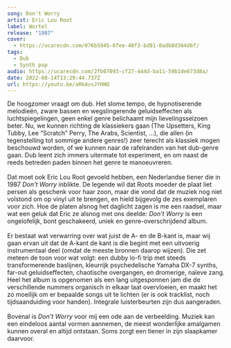 ```yaml
---
song: Don't Worry
artist: Eric Lou Root
label: Wortel
release: "1987"
cover:
  - https://ucarecdn.com/076b5945-6fee-48f3-bd81-0adb8d364d6f/
tags:
  - Dub
  - Synth pop
audio: https://ucarecdn.com/2fb07093-cf27-444d-ba11-59b1de673d8a/
date: 2022-08-14T13:29:44.737Z
url: https://youtu.be/aRkAvsJYHNQ
---
```

De hoogzomer vraagt om dub. Het slome tempo, de hypnotiserende melodieën, zware bassen en wegslingerende geluidseffecten als luchtspiegelingen, geen enkel genre belichaamt mijn lievelingsseizoen beter. Nu, we kunnen richting de klassiekers gaan (The Upsetters, King Tubby, Lee “Scratch” Perry, The Arabs, Scientist, …), die allen (in tegenstelling tot sommige andere genres!) zeer terecht als klassiek mogen beschouwd worden, of we kunnen naar de rafelranden van het dub-genre gaan. Dub leent zich immers uitermate tot experiment, en om naast de reeds betreden paden binnen het genre te manoeuvreren.\
\
Dat moet ook Eric Lou Root gevoeld hebben, een Nederlandse tiener die in 1987 *Don’t Worry* inblikte. De legende wil dat Roots moeder de plaat liet persen als geschenk voor haar zoon, maar die vond dat de muziek nog niet volstond om op vinyl uit te brengen, en hield bijgevolg de zes exemplaren voor zich. Hoe de platen alsnog het daglicht zagen is me een raadsel, maar wat een geluk dat Eric ze alsnog met ons deelde: *Don’t Worry* is een ongelofelijk, bont geschakeerd, uniek en genre-overschrijdend album.\
\
Er bestaat wat verwarring over wat juist de A- en de B-kant is, maar wij gaan ervan uit dat de A-kant de kant is die begint met een uitvoerig instrumentaal deel (omdat de meeste bronnen daarop wijzen). Die zet meteen de toon voor wat volgt: een dubby lo-fi trip met steeds transformerende baslijnen, kleurrijk psychedelische Yamaha DX-7 synths, far-out geluidseffecten, chaotische overgangen, en dromerige, naïeve zang. Heel het album is opgenomen als een lang uitgesponnen jam die de verschillende nummers organisch in elkaar laat overvloeien, en maakt het zo moeilijk om er bepaalde songs uit te lichten (er is ook tracklist, noch tijdsaanduiding voor handen). Integrale luisterbeurten zijn dus aangeraden.\
\
Bovenal is *Don’t Worry* voor mij een ode aan de verbeelding. Muziek kan een eindeloos aantal vormen aannemen, de meest wonderlijke amalgamen kunnen overal en altijd ontstaan. Soms zorgt een tiener in zijn slaapkamer daarvoor.
